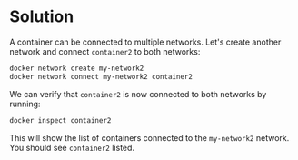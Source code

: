# Solution

A container can be connected to multiple networks. Let's create another network and connect `container2` to both networks:

```sh
docker network create my-network2
docker network connect my-network2 container2
```

We can verify that `container2` is now connected to both networks by running:

```sh
docker inspect container2
```

This will show the list of containers connected to the `my-network2` network. You should see `container2` listed.
